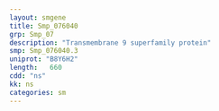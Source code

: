 ```yaml
---
layout: smgene
title: Smp_076040
grp: Smp_07
description: "Transmembrane 9 superfamily protein"
smp: Smp_076040.3
uniprot: "B8Y6H2"
length:   660
cdd: "ns"
kk: ns
categories: sm
---
```

